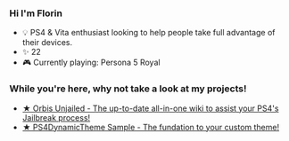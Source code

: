 ### Hi I'm Florin
  * 💡 PS4 & Vita enthusiast looking to help people take full advantage of their devices.
  * ✨ 22
  * 🎮 Currently playing: Persona 5 Royal

### While you're here, why not take a look at my projects!
  * <a href="https://florinsdistortedvision.github.io/orbisunjailed/"> ★ Orbis Unjailed - The up-to-date all-in-one wiki to assist your PS4's Jailbreak process! </a>
  * <a href="https://github.com/florinsdistortedvision/PS4DynamicThemeSample"> ★ PS4DynamicTheme Sample - The fundation to your custom theme! </a>

